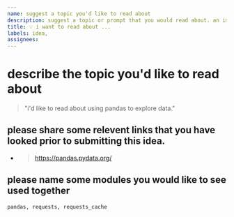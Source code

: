 ```yaml
---
name: suggest a topic you'd like to read about
description: suggest a topic or prompt that you would read about. an important part of writing is writing for others. we will look to find an authors for your idea
title: 💡 i want to read about ...
labels: idea,
assignees: 
---
```

# describe the topic you'd like to read about

> "i'd like to read about using pandas to explore data."
    
## please share some relevent links that you have looked prior to submitting this idea.

* > https://pandas.pydata.org/

## please name some modules you would like to see used together

    pandas, requests, requests_cache
  
